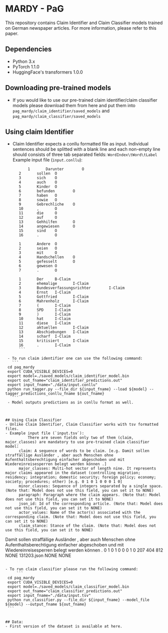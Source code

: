 # MARDY - PaG

This repository contains Claim Identifier and Claim Classifier models trained on German newspaper articles. For more information,
please refer to this paper. 

## Dependencies
   - Python 3.x
   - PyTorch 1.1.0
   - HuggingFace's transformers 1.0.0


## Downloading pre-trained models
   - If you would like to use our pre-trained claim identifier/claim classifier models please download them from here
   and put them into ```pag_mardy/claim_identifier/saved_models``` and ```pag_mardy/claim_classifier/saved_models```
   

## Using claim Identifier
   - Claim Identifier expects a conllu formatted file as input. Individual sentences should be splitted with a blank line
   and each non-empty line should consists of three tab separated fields: `WordIndex\tWord\tLabel`
    Example input file (`input.conllu`):
   ```
     	     1       Darunter        O
	     2       sollen  O
	     3       sich    O
	     4       auch    O
	     5       Kinder  O
	     6       befunden        O
	     7       haben   O
	     8       sowie   O
	     9       Gebrechliche    O
	     10      ,       O
	     11      die     O
	     12      auf     O
	     13      Gehhilfen       O
	     14      angewiesen      O
	     15      sind    O
	     16      .       O

	     1       Andere  O
	     2       seien   O
	     3       mit     O
	     4       Handschellen    O
	     5       gefesselt       O
	     6       gewesen O
	     7       .       O

	     1       Der     B-Claim
	     2       ehemalige       I-Claim
	     3       Bundesverfassungsrichter        I-Claim
	     4       Ernst   I-Claim
	     5       Gottfried       I-Claim
	     6       Mahrenholz      I-Claim
	     7       (       I-Claim
	     8       SPD     I-Claim
	     9       )       I-Claim
	     10      hat     I-Claim
	     11      diese   I-Claim
	     12      aktuellen       I-Claim
	     13      Abschiebungen   I-Claim
	     14      scharf  I-Claim
	     15      kritisiert      I-Claim
	     16      .       I-Claim
	     ```

    - To run claim identifier one can use the following command:
      ```
	cd pag_mardy
	export CUDA_VISIBLE_DEVICES=0
	export model=./saved_models/claim_identifier_model.bin
	export out_fname="claim_identifier_predictions.out"
	export input_fname="./data/input.conllu"
	python run_tagger.py --file_dir ${input_fname} --load ${model} --tagger_predictions_conllu_fname ${out_fname}      
      ```
    - Model outputs predictions as in conllu format as well. 

    

## Using Claim Classifier
   - Unlike Claim Identifier, Claim Classifier works with tsv formatted files.
   - Example input file (`input.tsv`):
     	     There are seven fields only two of them (claim, major_classes) are mandatory to use pre-trained claim classifier model:
	     claim: A sequence of words to be claim. [e.g. Damit sollen straffällige Ausländer , aber auch Menschen ohne Aufenthaltsberechtigung einfacher abgeschoben und mit Wiedereinreisesperren belegt werden können .]
	     major_classes: Multi-hot vector of length nine. It represents major claims appeared in the dataset (controlling migration; residency; integration; domestic security; foreign policy; economy; society; procedures; other) [e.g. 0 1 0 1 0 0 0 1 0]
	     minor_classes: Sequence of integers separated by a single space. (Note that: Model does not use this field, you can set it to NONE)
	     paragraph: Paragraph where the claim appears. (Note that: Model does not use this field, you can set it to NONE)
	     json_id: Id of the corresponding article. (Note that: Model does not use this field, you can set it to NONE)
	     actor_values: Name of the actor(s) associated with the corresponding claim. (Note that: Model does not use this field, you can set it to NONE)
	     claim_stance: Stance of the claim. (Note that: Model does not use this field, you can set it to NONE)
   ```
   Damit sollen straffällige Ausländer , aber auch Menschen ohne Aufenthaltsberechtigung einfacher abgeschoben und mit Wiedereinreisesperren belegt werden können .        0 1 0 1 0 0 0 1 0       207 404 812     NONE    131203.json     NONE    NONE
   ```
   
   - To run claim classifier please run the following command:
     	```
   	cd pag_mardy
	export CUDA_VISIBLE_DEVICES=0
	export model=./saved_models/claim_classifier_model.bin
	export out_fname="claim_classifier_predictions.out"
	export input_fname="./data/input.tsv"
	python run_classifier.py --file_dir ${input_fname} --model_file ${model} --output_fname ${out_fname}      
	```


## Data:
   - First version of the dataset is available at here.

